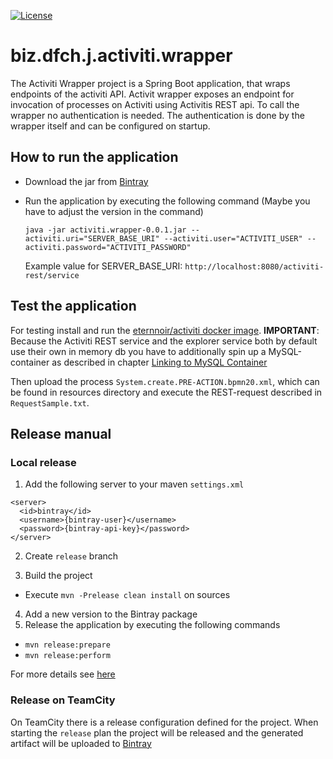 [![License](https://img.shields.io/badge/license-Apache%20License%202.0-blue.svg)](https://github.com/dfch/biz.dfch.j.activiti.wrapper/blob/master/LICENSE)
# biz.dfch.j.activiti.wrapper

The Activiti Wrapper project is a Spring Boot application, that wraps endpoints of the activiti API. Activit wrapper exposes an endpoint for invocation of processes on Activiti using Activitis REST api. To call the wrapper no authentication is needed. The authentication is done by the wrapper itself and can be configured on startup.

## How to run the application

* Download the jar from [Bintray](https://bintray.com/rufer7/maven/biz.dfch.activiti.wrapper/view)
* Run the application by executing the following command (Maybe you have to adjust the version in the command)

  `java -jar activiti.wrapper-0.0.1.jar --activiti.uri="SERVER_BASE_URI" --activiti.user="ACTIVITI_USER" --activiti.password="ACTIVITI_PASSWORD"`

  Example value for SERVER_BASE_URI: `http://localhost:8080/activiti-rest/service`

## Test the application

For testing install and run the [eternnoir/activiti docker image](https://registry.hub.docker.com/u/eternnoir/activiti/).
**IMPORTANT**: Because the Activiti REST service and the explorer service both by default use their own in memory db you have to additionally spin up a MySQL-container as described in chapter [Linking to MySQL Container](https://github.com/eternnoir/activiti#linking-to-mysql-container)

Then upload the process `System.create.PRE-ACTION.bpmn20.xml`, which can be found in resources directory and execute the REST-request described in `RequestSample.txt`.


## Release manual

### Local release

1. Add the following server to your maven `settings.xml`
  ```
  <server>
    <id>bintray</id>
    <username>{bintray-user}</username>
    <password>{bintray-api-key}</password>
  </server>
  ```

2. Create `release` branch

3. Build the project

  * Execute `mvn -Prelease clean install` on sources

4. Add a new version to the Bintray package
5. Release the application by executing the following commands

  * `mvn release:prepare`
  * `mvn release:perform`

For more details see [here](http://veithen.github.io/2013/05/26/github-bintray-maven-release-plugin.html)


### Release on TeamCity

On TeamCity there is a release configuration defined for the project. When starting the `release` plan the project will be released and the generated artifact will be uploaded to [Bintray](https://bintray.com/rufer7/maven/biz.dfch.activiti.wrapper/view)
